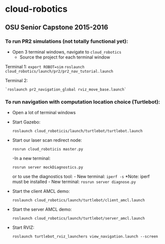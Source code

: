 # cloud-robotics
## OSU Senior Capstone 2015-2016

### To run PR2 simulations (not totally functional yet):

- Open 3 terminal windows, navigate to `cloud_robotics`
    - Source the project for each terminal window

Terminal 1:
    `export ROBOT=sim`
    `roslaunch cloud_robotics/launch/pr2/pr2_nav_tutorial.launch`

Terminal 2:

    `roslaunch pr2_navigation_global rviz_move_base.launch`


### To run navigation with computation location choice (Turtlebot):

- Open a lot of terminal windows
- Start Gazebo:

    `roslaunch cloud_roboticis/launch/turtlebot/turtlebot.launch`


- Start our laser scan redirect node:

    `rosrun cloud_roboticis master.py`
    
    -In a new terminal:    

    `rosrun server mockDiagnostics.py`
    
    or to use the diagnostics tool:
        - New terminal: `iperf -s` *Note: iperf must be installed
        - New terminal: `rosrun server diagnose.py`  
    

- Start the client AMCL demo:

    `roslaunch cloud_robotics/launch/turtlebot/client_amcl.launch`


- Start the server AMCL demo:
 
    `roslaunch cloud_robotics/launch/turtlebot/server_amcl.launch`

 
- Start RVIZ:

    `roslaunch turtlebot_rviz_launchers view_navigation.launch --screen`
